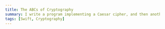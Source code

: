 ```yaml
---
title: The ABCs of Cryptography
summary: I write a program implementing a Caesar cipher, and then another to break it.
tags: [Swift, Cryptography]
---
```

